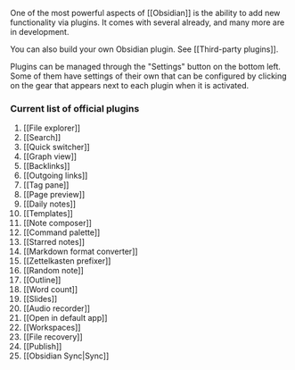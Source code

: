 One of the most powerful aspects of [[Obsidian]] is the ability to add new functionality via plugins. It comes with several already, and many more are in development.

You can also build your own Obsidian plugin. See [[Third-party plugins]].

Plugins can be managed through the "Settings" button on the bottom left. Some of them have settings of their own that can be configured by clicking on the gear that appears next to each plugin when it is activated. 

### Current list of official plugins

1. [[File explorer]]
1. [[Search]]
1. [[Quick switcher]]
1. [[Graph view]]
1. [[Backlinks]]
1. [[Outgoing links]]
1. [[Tag pane]]
1. [[Page preview]]
1. [[Daily notes]]
1. [[Templates]]
1. [[Note composer]]
1. [[Command palette]]
1. [[Starred notes]]
1. [[Markdown format converter]]
1. [[Zettelkasten prefixer]]
1. [[Random note]]
1. [[Outline]]
1. [[Word count]]
1. [[Slides]]
1. [[Audio recorder]]
1. [[Open in default app]]
1. [[Workspaces]]
1. [[File recovery]]
1. [[Publish]]
1. [[Obsidian Sync|Sync]]